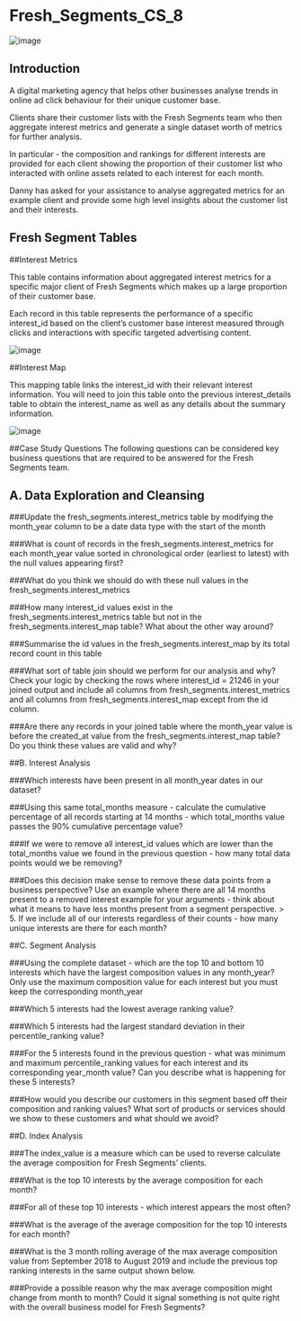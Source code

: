 # Fresh_Segments_CS_8

![image](https://user-images.githubusercontent.com/89623051/143212491-e4e753ed-fc7b-40ef-b653-b8406db93489.png)

## Introduction

A digital marketing agency that helps other businesses analyse trends in online ad click behaviour for their unique customer base.

Clients share their customer lists with the Fresh Segments team who then aggregate interest metrics and generate a single dataset worth of metrics for further analysis.

In particular - the composition and rankings for different interests are provided for each client showing the proportion of their customer list who interacted with online assets related to each interest for each month.

Danny has asked for your assistance to analyse aggregated metrics for an example client and provide some high level insights about the customer list and their interests.


## Fresh Segment Tables

##Interest Metrics

This table contains information about aggregated interest metrics for a specific major client of Fresh Segments which makes up a large proportion of their customer base.

Each record in this table represents the performance of a specific interest_id based on the client’s customer base interest measured through clicks and interactions with specific targeted advertising content.

![image](https://user-images.githubusercontent.com/89623051/143213285-96149b36-bb6a-45c6-b407-0eb1cde86a0e.png)

##Interest Map

This mapping table links the interest_id with their relevant interest information. You will need to join this table onto the previous interest_details table to obtain the interest_name as well as any details about the summary information.

![image](https://user-images.githubusercontent.com/89623051/143213512-63002497-805c-4add-a0fa-6f9555132a0a.png)

##Case Study Questions
The following questions can be considered key business questions that are required to be answered for the Fresh Segments team.

## A. Data Exploration and Cleansing

###Update the fresh_segments.interest_metrics table by modifying the month_year column to be a date data type with the start of the month

###What is count of records in the fresh_segments.interest_metrics for each month_year value sorted in chronological order (earliest to latest) with the null values appearing first?

###What do you think we should do with these null values in the fresh_segments.interest_metrics

###How many interest_id values exist in the fresh_segments.interest_metrics table but not in the fresh_segments.interest_map table? What about the other way around?

###Summarise the id values in the fresh_segments.interest_map by its total record count in this table

###What sort of table join should we perform for our analysis and why? Check your logic by checking the rows where interest_id = 21246 in your joined output and include all columns from fresh_segments.interest_metrics and all columns from fresh_segments.interest_map except from the id column.

###Are there any records in your joined table where the month_year value is before the created_at value from the fresh_segments.interest_map table? Do you think these values are valid and why?

##B. Interest Analysis

###Which interests have been present in all month_year dates in our dataset?

###Using this same total_months measure - calculate the cumulative percentage of all records starting at 14 months - which total_months value passes the 90% cumulative percentage value?

###If we were to remove all interest_id values which are lower than the total_months value we found in the previous question - how many total data points would we be removing?

###Does this decision make sense to remove these data points from a business perspective? Use an example where there are all 14 months present to a removed interest example for your arguments - think about what it means to have less months present from a segment perspective. > 5. If we include all of our interests regardless of their counts - how many unique interests are there for each month?

##C. Segment Analysis

###Using the complete dataset - which are the top 10 and bottom 10 interests which have the largest composition values in any month_year? Only use the maximum composition value for each interest but you must keep the corresponding month_year

###Which 5 interests had the lowest average ranking value?

###Which 5 interests had the largest standard deviation in their percentile_ranking value?

###For the 5 interests found in the previous question - what was minimum and maximum percentile_ranking values for each interest and its corresponding year_month value? Can you describe what is happening for these 5 interests?

###How would you describe our customers in this segment based off their composition and ranking values? What sort of products or services should we show to these customers and what should we avoid?

##D. Index Analysis

###The index_value is a measure which can be used to reverse calculate the average composition for Fresh Segments’ clients.

###What is the top 10 interests by the average composition for each month?

###For all of these top 10 interests - which interest appears the most often?

###What is the average of the average composition for the top 10 interests for each month?

###What is the 3 month rolling average of the max average composition value from September 2018 to August 2019 and include the previous top ranking interests in the same output shown below.

###Provide a possible reason why the max average composition might change from month to month? Could it signal something is not quite right with the overall business model for Fresh Segments?
